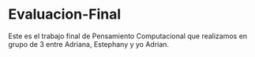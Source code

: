 # Evaluacion-Final
Este es el trabajo final de Pensamiento Computacional que realizamos en grupo de 3 entre Adriana, Estephany y yo Adrian.
